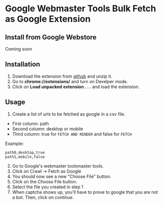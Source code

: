 # Google Webmaster Tools Bulk Fetch as Google Extension
## Install from Google Webstore
Coming soon

## Installation
1. Download the extension from [github](https://github.com/noitcudni/google-webmaster-tools-bulk-fetch-as-google/archive/master.zip) and unzip it.
2. Go to **chrome://extensions/** and turn on Develper mode.
3. Click on **Load unpacked extension . . .** and load the extension.

## Usage
1. Create a list of urls to be fetched as google in a csv file.
  * First column: path
  * Second column: desktop or mobile
  * Third column: true for `FETCH AND RENDER` and false for `FETCH`

Example:
```
path0,desktop,true
path1,mobile,false
```

2. Go to Google's webmaster toolsmaster tools.
3. Click on Crawl -> Fetch as Google
4. You should now see a new "Choose File" button.
5. Click on the Choose File button.
6. Select the file you created in step 1
7. When captcha shows up, you'll have to prove to google that you are not a bot. Then, click on continue.

